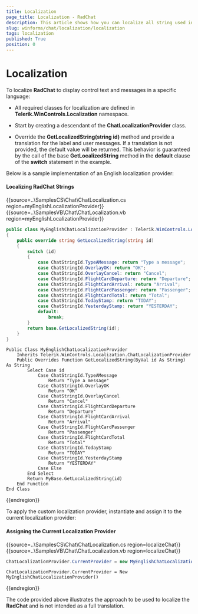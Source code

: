 ```yaml
---
title: Localization
page_title: Localization - RadChat
description: This article shows how you can localize all string used inside RadChat.
slug: winforms/chat/localization/localization
tags: localization
published: True
position: 0 
---
```


# Localization

To localize **RadChat** to display control text and messages in a specific language:

*  All required classes for localization are defined in __Telerik.WinControls.Localization__ namespace.

*  Start by creating a descendant of the **ChatLocalizationProvider** class.

*  Override the __GetLocalizedString(string id)__ method and provide a translation for the label and user messages. If a translation is not provided, the default value will be returned. This behavior is guaranteed by the call of the base __GetLocalizedString__ method in the __default__ clause of the __switch__ statement in the example.

Below is a sample implementation of an English localization provider:

#### Localizing RadChat Strings

{{source=..\SamplesCS\Chat\ChatLocalization.cs region=myEnglishLocalizationProvider}} 
{{source=..\SamplesVB\Chat\ChatLocalization.vb region=myEnglishLocalizationProvider}} 

````C#
public class MyEnglishChatLocalizationProvider : Telerik.WinControls.Localization.ChatLocalizationProvider
{
    public override string GetLocalizedString(string id)
    {
        switch (id)
        {
            case ChatStringId.TypeAMessage: return "Type a message";
            case ChatStringId.OverlayOK: return "OK";
            case ChatStringId.OverlayCancel: return "Cancel";
            case ChatStringId.FlightCardDeparture: return "Departure";
            case ChatStringId.FlightCardArrival: return "Arrival";
            case ChatStringId.FlightCardPassenger: return "Passenger";
            case ChatStringId.FlightCardTotal: return "Total";
            case ChatStringId.TodayStamp: return "TODAY";
            case ChatStringId.YesterdayStamp: return "YESTERDAY";
            default:
                break;
        }
        return base.GetLocalizedString(id);
    }
}

````
````VB.NET
Public Class MyEnglishChatLocalizationProvider
    Inherits Telerik.WinControls.Localization.ChatLocalizationProvider
    Public Overrides Function GetLocalizedString(ByVal id As String) As String
        Select Case id
            Case ChatStringId.TypeAMessage
                Return "Type a message"
            Case ChatStringId.OverlayOK
                Return "OK"
            Case ChatStringId.OverlayCancel
                Return "Cancel"
            Case ChatStringId.FlightCardDeparture
                Return "Departure"
            Case ChatStringId.FlightCardArrival
                Return "Arrival"
            Case ChatStringId.FlightCardPassenger
                Return "Passenger"
            Case ChatStringId.FlightCardTotal
                Return "Total"
            Case ChatStringId.TodayStamp
                Return "TODAY"
            Case ChatStringId.YesterdayStamp
                Return "YESTERDAY"
            Case Else
        End Select
        Return MyBase.GetLocalizedString(id)
    End Function
End Class

````

{{endregion}} 

To apply the custom localization provider, instantiate and assign it to the current localization provider: 

#### Assigning the Current Localization Provider

{{source=..\SamplesCS\Chat\ChatLocalization.cs region=localizeChat}} 
{{source=..\SamplesVB\Chat\ChatLocalization.vb region=localizeChat}} 

````C#
ChatLocalizationProvider.CurrentProvider = new MyEnglishChatLocalizationProvider();

````
````VB.NET
ChatLocalizationProvider.CurrentProvider = New MyEnglishChatLocalizationProvider()

````

{{endregion}}

The code provided above illustrates the approach to be used to localize the **RadChat** and is not intended as a full translation.
        

